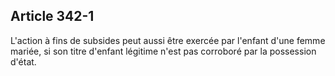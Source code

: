 Article 342-1
----
L'action à fins de subsides peut aussi être exercée par l'enfant d'une femme
mariée, si son titre d'enfant légitime n'est pas corroboré par la possession
d'état.
